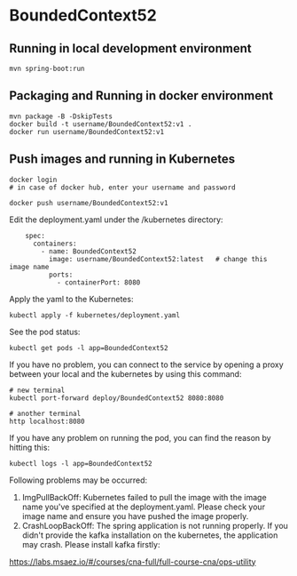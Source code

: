 # BoundedContext52

## Running in local development environment

```
mvn spring-boot:run
```

## Packaging and Running in docker environment

```
mvn package -B -DskipTests
docker build -t username/BoundedContext52:v1 .
docker run username/BoundedContext52:v1
```

## Push images and running in Kubernetes

```
docker login 
# in case of docker hub, enter your username and password

docker push username/BoundedContext52:v1
```

Edit the deployment.yaml under the /kubernetes directory:
```
    spec:
      containers:
        - name: BoundedContext52
          image: username/BoundedContext52:latest   # change this image name
          ports:
            - containerPort: 8080

```

Apply the yaml to the Kubernetes:
```
kubectl apply -f kubernetes/deployment.yaml
```

See the pod status:
```
kubectl get pods -l app=BoundedContext52
```

If you have no problem, you can connect to the service by opening a proxy between your local and the kubernetes by using this command:
```
# new terminal
kubectl port-forward deploy/BoundedContext52 8080:8080

# another terminal
http localhost:8080
```

If you have any problem on running the pod, you can find the reason by hitting this:
```
kubectl logs -l app=BoundedContext52
```

Following problems may be occurred:

1. ImgPullBackOff:  Kubernetes failed to pull the image with the image name you've specified at the deployment.yaml. Please check your image name and ensure you have pushed the image properly.
1. CrashLoopBackOff: The spring application is not running properly. If you didn't provide the kafka installation on the kubernetes, the application may crash. Please install kafka firstly:

https://labs.msaez.io/#/courses/cna-full/full-course-cna/ops-utility

